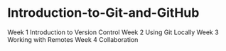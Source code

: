 # Introduction-to-Git-and-GitHub
Week 1 Introduction to Version Control
Week 2 Using Git Locally
Week 3 Working with Remotes
Week 4 Collaboration
